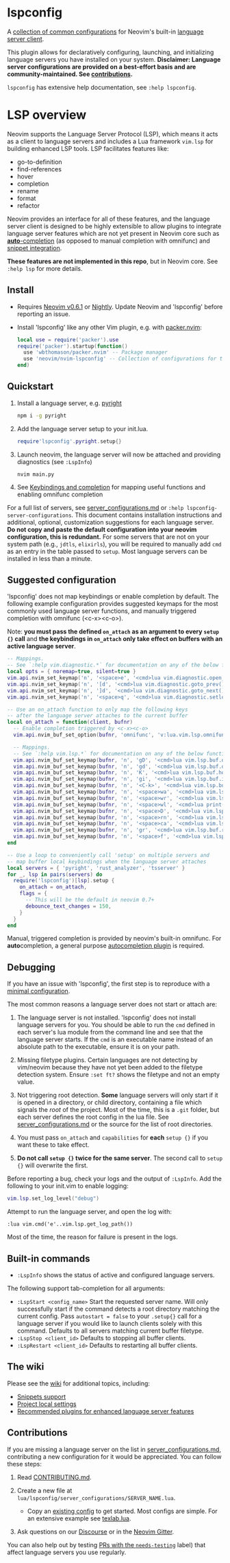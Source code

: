# lspconfig

A [collection of common configurations](doc/server_configurations.md) for Neovim's built-in [language server client](https://neovim.io/doc/user/lsp.html).

This plugin allows for declaratively configuring, launching, and initializing language servers you have installed on your system. 
**Disclaimer: Language server configurations are provided on a best-effort basis and are community-maintained. See [contributions](#contributions).**

`lspconfig` has extensive help documentation, see `:help lspconfig`.

# LSP overview

Neovim supports the Language Server Protocol (LSP), which means it acts as a client to language servers and includes a Lua framework `vim.lsp` for building enhanced LSP tools. LSP facilitates features like:

- go-to-definition
- find-references
- hover
- completion
- rename
- format
- refactor

Neovim provides an interface for all of these features, and the language server client is designed to be highly extensible to allow plugins to integrate language server features which are not yet present in Neovim core such as [**auto**-completion](https://github.com/neovim/nvim-lspconfig/wiki/Autocompletion) (as opposed to manual completion with omnifunc) and [snippet integration](https://github.com/neovim/nvim-lspconfig/wiki/Snippets).

**These features are not implemented in this repo**, but in Neovim core. See `:help lsp` for more details.

## Install

* Requires [Neovim v0.6.1](https://github.com/neovim/neovim/releases/tag/v0.6.1) or [Nightly](https://github.com/neovim/neovim/releases/tag/nightly). Update Neovim and 'lspconfig' before reporting an issue.

* Install 'lspconfig' like any other Vim plugin, e.g. with [packer.nvim](https://github.com/wbthomason/packer.nvim):

    ```lua
    local use = require('packer').use
    require('packer').startup(function()
      use 'wbthomason/packer.nvim' -- Package manager
      use 'neovim/nvim-lspconfig' -- Collection of configurations for the built-in LSP client
    end)
    ```

## Quickstart

1. Install a language server, e.g. [pyright](doc/server_configurations.md#pyright)

    ```bash
    npm i -g pyright
    ```

2. Add the language server setup to your init.lua.

    ```lua
    require'lspconfig'.pyright.setup{}
    ```

3. Launch neovim, the language server will now be attached and providing diagnostics (see `:LspInfo`)

    ```
    nvim main.py
    ```

4. See [Keybindings and completion](#Keybindings-and-completion) for mapping useful functions and enabling omnifunc completion

For a full list of servers, see [server_configurations.md](doc/server_configurations.md) or `:help lspconfig-server-configurations`. This document contains installation instructions and additional, optional, customization suggestions for each language server. **Do not copy and paste the default configuration into your neovim configuration, this is redundant.** For some servers that are not on your system path (e.g., `jdtls`, `elixirls`), you will be required to manually add `cmd` as an entry in the table passed to `setup`. Most language servers can be installed in less than a minute.

## Suggested configuration

'lspconfig' does not map keybindings or enable completion by default. The following example configuration provides suggested keymaps for the most commonly used language server functions, and manually triggered completion with omnifunc (\<c-x\>\<c-o\>).

Note: **you must pass the defined `on_attach` as an argument to every `setup {}` call** and **the keybindings in `on_attach` only take effect on buffers with an active language server**. 

```lua
-- Mappings.
-- See `:help vim.diagnostic.*` for documentation on any of the below functions
local opts = { noremap=true, silent=true }
vim.api.nvim_set_keymap('n', '<space>e', '<cmd>lua vim.diagnostic.open_float()<CR>', opts)
vim.api.nvim_set_keymap('n', '[d', '<cmd>lua vim.diagnostic.goto_prev()<CR>', opts)
vim.api.nvim_set_keymap('n', ']d', '<cmd>lua vim.diagnostic.goto_next()<CR>', opts)
vim.api.nvim_set_keymap('n', '<space>q', '<cmd>lua vim.diagnostic.setloclist()<CR>', opts)

-- Use an on_attach function to only map the following keys
-- after the language server attaches to the current buffer
local on_attach = function(client, bufnr)
  -- Enable completion triggered by <c-x><c-o>
  vim.api.nvim_buf_set_option(bufnr, 'omnifunc', 'v:lua.vim.lsp.omnifunc')

  -- Mappings.
  -- See `:help vim.lsp.*` for documentation on any of the below functions
  vim.api.nvim_buf_set_keymap(bufnr, 'n', 'gD', '<cmd>lua vim.lsp.buf.declaration()<CR>', opts)
  vim.api.nvim_buf_set_keymap(bufnr, 'n', 'gd', '<cmd>lua vim.lsp.buf.definition()<CR>', opts)
  vim.api.nvim_buf_set_keymap(bufnr, 'n', 'K', '<cmd>lua vim.lsp.buf.hover()<CR>', opts)
  vim.api.nvim_buf_set_keymap(bufnr, 'n', 'gi', '<cmd>lua vim.lsp.buf.implementation()<CR>', opts)
  vim.api.nvim_buf_set_keymap(bufnr, 'n', '<C-k>', '<cmd>lua vim.lsp.buf.signature_help()<CR>', opts)
  vim.api.nvim_buf_set_keymap(bufnr, 'n', '<space>wa', '<cmd>lua vim.lsp.buf.add_workspace_folder()<CR>', opts)
  vim.api.nvim_buf_set_keymap(bufnr, 'n', '<space>wr', '<cmd>lua vim.lsp.buf.remove_workspace_folder()<CR>', opts)
  vim.api.nvim_buf_set_keymap(bufnr, 'n', '<space>wl', '<cmd>lua print(vim.inspect(vim.lsp.buf.list_workspace_folders()))<CR>', opts)
  vim.api.nvim_buf_set_keymap(bufnr, 'n', '<space>D', '<cmd>lua vim.lsp.buf.type_definition()<CR>', opts)
  vim.api.nvim_buf_set_keymap(bufnr, 'n', '<space>rn', '<cmd>lua vim.lsp.buf.rename()<CR>', opts)
  vim.api.nvim_buf_set_keymap(bufnr, 'n', '<space>ca', '<cmd>lua vim.lsp.buf.code_action()<CR>', opts)
  vim.api.nvim_buf_set_keymap(bufnr, 'n', 'gr', '<cmd>lua vim.lsp.buf.references()<CR>', opts)
  vim.api.nvim_buf_set_keymap(bufnr, 'n', '<space>f', '<cmd>lua vim.lsp.buf.formatting()<CR>', opts)
end

-- Use a loop to conveniently call 'setup' on multiple servers and
-- map buffer local keybindings when the language server attaches
local servers = { 'pyright', 'rust_analyzer', 'tsserver' }
for _, lsp in pairs(servers) do
  require('lspconfig')[lsp].setup {
    on_attach = on_attach,
    flags = {
      -- This will be the default in neovim 0.7+
      debounce_text_changes = 150,
    }
  }
end
```

Manual, triggered completion is provided by neovim's built-in omnifunc. For **auto**completion, a general purpose [autocompletion plugin](https://github.com/neovim/nvim-lspconfig/wiki/Autocompletion) is required. 

## Debugging

If you have an issue with 'lspconfig', the first step is to reproduce with a [minimal configuration](https://github.com/neovim/nvim-lspconfig/blob/master/test/minimal_init.lua).

The most common reasons a language server does not start or attach are:

1. The language server is not installed. 'lspconfig' does not install language servers for you. You should be able to run the `cmd` defined in each server's lua module from the command line and see that the language server starts. If the `cmd` is an executable name instead of an absolute path to the executable, ensure it is on your path.

2. Missing filetype plugins. Certain languages are not detecting by vim/neovim because they have not yet been added to the filetype detection system. Ensure `:set ft?` shows the filetype and not an empty value.

3. Not triggering root detection. **Some** language servers will only start if it is opened in a directory, or child directory, containing a file which signals the *root* of the project. Most of the time, this is a `.git` folder, but each server defines the root config in the lua file. See [server_configurations.md](doc/server_configurations.md) or the source for the list of root directories.

4. You must pass `on_attach` and `capabilities` for **each** `setup {}` if you want these to take effect. 

5. **Do not call `setup {}` twice for the same server**. The second call to `setup {}` will overwrite the first.

Before reporting a bug, check your logs and the output of `:LspInfo`. Add the following to your init.vim to enable logging:

```lua
vim.lsp.set_log_level("debug")
```

Attempt to run the language server, and open the log with:

```
:lua vim.cmd('e'..vim.lsp.get_log_path())
```
Most of the time, the reason for failure is present in the logs.

## Built-in commands

* `:LspInfo` shows the status of active and configured language servers.

The following support tab-completion for all arguments:

* `:LspStart <config_name>` Start the requested server name. Will only successfully start if the command detects a root directory matching the current config. Pass `autostart = false` to your `.setup{}` call for a language server if you would like to launch clients solely with this command. Defaults to all servers matching current buffer filetype.
* `:LspStop <client_id>` Defaults to stopping all buffer clients.
* `:LspRestart <client_id>` Defaults to restarting all buffer clients.

## The wiki

Please see the [wiki](https://github.com/neovim/nvim-lspconfig/wiki) for additional topics, including:

* [Snippets support](https://github.com/neovim/nvim-lspconfig/wiki/Snippets)
* [Project local settings](https://github.com/neovim/nvim-lspconfig/wiki/Project-local-settings)
* [Recommended plugins for enhanced language server features](https://github.com/neovim/nvim-lspconfig/wiki/Language-specific-plugins)

## Contributions

If you are missing a language server on the list in [server_configurations.md](doc/server_configurations.md), contributing
a new configuration for it would be appreciated. You can follow these steps:

1. Read [CONTRIBUTING.md](CONTRIBUTING.md).

2. Create a new file at `lua/lspconfig/server_configurations/SERVER_NAME.lua`.

    - Copy an [existing config](https://github.com/neovim/nvim-lspconfig/blob/master/lua/lspconfig/server_configurations/)
      to get started. Most configs are simple. For an extensive example see
      [texlab.lua](https://github.com/neovim/nvim-lspconfig/blob/master/lua/lspconfig/server_configurations/texlab.lua).

3. Ask questions on our [Discourse](https://neovim.discourse.group/c/7-category/7) or in the [Neovim Gitter](https://gitter.im/neovim/neovim).

You can also help out by testing [PRs with the `needs-testing`](https://github.com/neovim/nvim-lspconfig/issues?q=is%3Apr+is%3Aopen+label%3Aneeds-testing) label) that affect language servers you use regularly.
